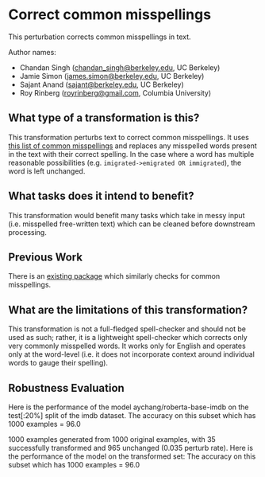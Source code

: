 # Correct common misspellings
This perturbation corrects common misspellings in text.

Author names:
- Chandan Singh (chandan_singh@berkeley.edu, UC Berkeley)
- Jamie Simon (james.simon@berkeley.edu, UC Berkeley)
- Sajant Anand (sajant@berkeley.edu, UC Berkeley)
- Roy Rinberg (royrinberg@gmail.com, Columbia University)  

## What type of a transformation is this?
This transformation perturbs text to correct common misspellings.
It uses [this list of common misspellings](https://en.wikipedia.org/wiki/Wikipedia:Lists_of_common_misspellings/For_machines) and replaces any misspelled words present in the text with their correct spelling.
In the case where a word has multiple reasonable possibilities (e.g. `imigrated->emigrated OR immigrated`), the word is left unchanged. 

## What tasks does it intend to benefit?
This transformation would benefit many tasks which take in messy input (i.e. misspelled free-written text) which can be cleaned before downstream processing.

## Previous Work
There is an [existing package](https://github.com/lyda/misspell-check) which similarly checks for common misspellings.

## What are the limitations of this transformation?
This transformation is not a full-fledged spell-checker and should not be used as such; rather, it is a lightweight spell-checker which corrects only very commonly misspelled words.
It works only for English and operates only at the word-level (i.e. it does not incorporate context around individual words to gauge their spelling).

## Robustness Evaluation

Here is the performance of the model aychang/roberta-base-imdb on the test[:20%] split of the imdb dataset.
The accuracy on this subset which has 1000 examples = 96.0

1000 examples generated from 1000 original examples, with 35 successfully transformed and 965 unchanged (0.035 perturb rate).
Here is the performance of the model on the transformed set:
The accuracy on this subset which has 1000 examples = 96.0
